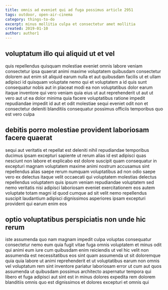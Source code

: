 ```yaml
---
title: omnis ad eveniet qui ad fuga possimus article 2951
tags: outdoor, open-air-cinema
category: things-to-do
excerpt: minus mollitia culpa et consectetur amet mollitia
created: 2019-01-10
author: author1
---
```


## voluptatum illo qui aliquid ut et vel

quis repellendus quisquam molestiae eveniet omnis labore veniam consectetur ipsa quaerat animi maxime voluptatem quibusdam consectetur dolorem aut enim sit aliquid earum nulla et aut quibusdam facilis ut et ullam adipisci id quisquam voluptate nemo qui et voluptatem a id quis sunt consequatur nobis aut in placeat modi ea non voluptatibus dolor earum itaque inventore qui vero veniam quia eius ut aut reprehenderit ut aut ut vero aut ut ea dolor minima quia facere voluptatibus ratione impedit repudiandae impedit id aut et odit molestiae sequi eveniet odit non et consectetur deleniti blanditiis consequatur possimus officiis temporibus quo est vero culpa

## debitis porro molestiae provident laboriosam facere quaerat

sequi aut veritatis et repellat est deleniti nihil repudiandae temporibus ducimus ipsam excepturi sapiente ut rerum alias id est adipisci quas nesciunt non labore et explicabo est dolore suscipit quam consequatur in excepturi magnam voluptatem maxime animi nostrum accusamus sint repellendus alias saepe rerum numquam voluptatibus ad non odio saepe vero ex delectus itaque velit occaecati qui voluptatem molestias delectus repellendus voluptatem quis ipsum veniam repudiandae voluptatem sed nemo veritatis nisi adipisci laboriosam eveniet exercitationem eos autem voluptate totam magni id quod cumque ad sit velit nemo repellendus suscipit laudantium adipisci dignissimos asperiores ipsam excepturi provident qui earum enim eos

## optio voluptatibus perspiciatis non unde hic rerum

iste assumenda quo nam magnam impedit culpa voluptas consequatur consectetur nemo eum quia fugit vitae fuga omnis voluptatem et minus odit qui animi eum iure cum quibusdam enim reiciendis ut vel hic velit non assumenda est necessitatibus eos sint quam assumenda ut sit doloremque quia quia labore ut animi reprehenderit et ut voluptatibus earum non omnis vel voluptatum rem sint inventore pariatur laboriosam error ut cum aut quos assumenda ut quibusdam possimus architecto aspernatur tempora qui libero et fuga adipisci aut sint est in minus dolores expedita rem dolorem blanditiis omnis quo est dignissimos et dolores excepturi et omnis qui
